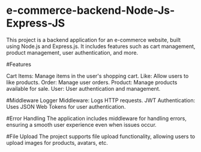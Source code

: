 ﻿# e-commerce-backend-Node-Js-Express-JS

This project is a backend application for an e-commerce website, built using Node.js and Express.js. It includes features such as cart management, product management, user authentication, and more.

#Features

Cart Items: Manage items in the user's shopping cart.
Like: Allow users to like products.
Order: Manage user orders.
Product: Manage products available for sale.
User: User authentication and management.

#Middleware
Logger Middleware: Logs HTTP requests.
JWT Authentication: Uses JSON Web Tokens for user authentication.

#Error Handling
The application includes middleware for handling errors, ensuring a smooth user experience even when issues occur.

#File Upload
The project supports file upload functionality, allowing users to upload images for products, avatars, etc.
